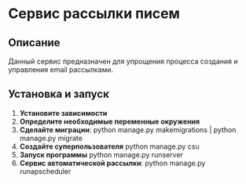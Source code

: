 # Сервис рассылки писем
## Описание
Данный сервис предназначен для упрощения процесса создания и управления email рассылками.
## Установка и запуск
1. **Установите зависимости**
2. **Определите необходимые переменные окружения**
3. **Сделайте миграции**:
  python manage.py makemigrations |
  python manage.py migrate
4. **Создайте суперпользователя**
   python manage.py сsu
5. **Запуск программы**
   python manage.py runserver
6. **Сервис автоматической рассылки**:
    python manage.py runapscheduler

